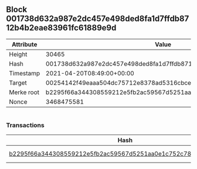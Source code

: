 ## Block 001738d632a987e2dc457e498ded8fa1d7ffdb8712b4b2eae83961fc61889e9d

Attribute | Value
--- | ---
Height | 30465
Hash | 001738d632a987e2dc457e498ded8fa1d7ffdb8712b4b2eae83961fc61889e9d
Timestamp | 2021-04-20T08:49:00+00:00
Target | 00254142f49eaaa504dc75712e8378ad5316cbcead634704b3734b6271167cc4
Merke root | b2295f66a344308559212e5fb2ac59567d5251aa0e1c752c784179f190ec30da
Nonce | 3468475581

```

```

### Transactions

Hash | Amount
--- | ---
[b2295f66a344308559212e5fb2ac59567d5251aa0e1c752c784179f190ec30da](b2295f66a344308559212e5fb2ac59567d5251aa0e1c752c784179f190ec30da.md) | 10.00000000 SKEPTI 
